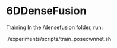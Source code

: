 # 6DDenseFusion
Training
In the /densefusion folder, run:

./experiments/scripts/train_poseownnet.sh
